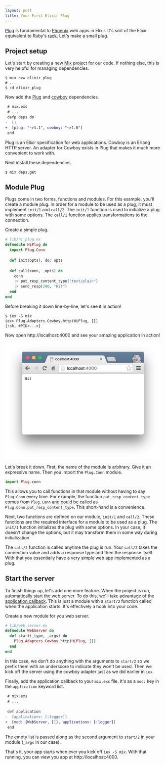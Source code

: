 ```yaml
---
layout: post
title: Your First Elixir Plug
---
```


[Plug][plug] is fundamental to [Phoenix][phoenix] web apps in Elixir.
It's sort of the Elixir equivalent to Ruby's [rack].
Let's make a small plug.

## Project setup

Let's start by creating a new [Mix][mix] project for our code.
If nothing else, this is very helpful for managing dependencies.

```
$ mix new elixir_plug
# ...
$ cd elixir_plug
```

Now add the [Plug][plug] and [cowboy][cowboy] dependencies.

```diff
 # mix.exs
 # ...
 defp deps do
-  []
+  [plug: "~>1.1", cowboy: "~>1.0"]
 end
```

Plug is an Elixir specification for web applications.
Cowboy is an Erlang HTTP server.
An adapter for Cowboy exists in Plug that makes it much more convenient to work with.

Next install these dependencies.

```
$ mix deps.get
```

## Module Plug

Plugs come in two forms, functions and modules.
For this example, you'll create a module plug.
In order for a module to be used as a plug, it must implement `init/1` and `call/2`.
The `init/1` function is used to initialize a plug with some options.
The `call/2` function applies transformations to the connection.

Create a simple plug.

```elixir
# lib/hi_plug.ex
defmodule HiPlug do
  import Plug.Conn

  def init(opts), do: opts

  def call(conn, _opts) do
    conn
    |> put_resp_content_type("text/plain")
    |> send_resp(200, "Hi!")
  end
end
```

Before breaking it down line-by-line, let's see it in action!

```
$ iex -S mix
iex> Plug.Adapters.Cowboy.http(HiPlug, [])
{:ok, #PID<...>}
```

Now open http://localhost:4000 and see your amazing application in action!

<img src="/img/blog/2016/03/plug-browser.png" width="512">

Let's break it down.
First, the name of the module is arbitrary.
Give it an expressive name.
Then you import the `Plug.Conn` module.

```elixir
import Plug.conn
```

This allows you to call functions in that module without having to say `Plug.Conn` every time.
For example, the function `put_resp_content_type` comes from `Plug.Conn` and could be called as `Plug.Conn.put_resp_content_type`.
This short-hand is a convenience.

Next, two functions are defined on our module, `init/1` and `call/2`.
These functions are the required interface for a module to be used as a plug.
The `init/1` function initializes the plug with some options.
In your case, it doesn't change the options, but it may transform them in some way during initialization.

The `call/2` function is called anytime the plug is run.
Your `call/2` takes the connection value and adds a response type and then the response itself.
With that you essentially have a very simple web app implemented as a plug.

## Start the server

To finish things up, let's add one more feature.
When the project is run, automatically start the web server.
To do this, we'll take advantage of the [application callback][app-callback].
This is just a module with a `start/2` function called when the application starts.
It's effectively a hook into your code.

Create a new module for you web server.

```elixir
# lib/web_server.ex
defmodule WebServer do
  def start(_type, _args) do
    Plug.Adapters.Cowboy.http(HiPlug, [])
  end
end
```

In this case, we don't do anything with the arguments to `start/2` so we prefix them with an underscore to indicate they won't be used.
Then we kick off the server using the cowboy adapter just as we did earlier in `iex`.

Finally, add the application callback to your `mix.exs` file.
It's as a `mod:` key in the `application` keyword list.

```diff
 # mix.exs
 # ...

 def application
-  [applications: [:logger]]
+  [mod: {WebServer, []}, applications: [:logger]]
 end
```

The empty list is passed along as the second argument to `start/2` in your module (`_args` in our case).

That's it, your app starts when ever you kick off `iex -S mix`.
With that running, you can view you app at http://localhost:4000.


[phoenix]: http://www.phoenixframework.org/
[mix]: http://elixir-lang.org/getting-started/mix-otp/introduction-to-mix.html
[plug]: https://github.com/elixir-lang/plug
[cowboy]: https://github.com/ninenines/cowboy
[app-callback]: http://elixir-lang.org/getting-started/mix-otp/supervisor-and-application.html#the-application-callback
[rack]: http://rack.github.io/
